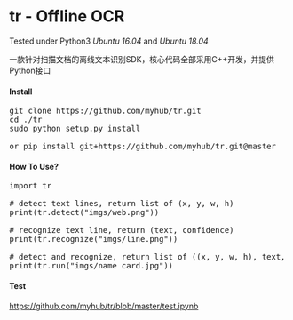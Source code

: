 # tr - Offline OCR
Tested under Python3 *Ubuntu 16.04* and *Ubuntu 18.04*

一款针对扫描文档的离线文本识别SDK，核心代码全部采用C++开发，并提供Python接口
 
#### Install
<pre>git clone https://github.com/myhub/tr.git
cd ./tr
sudo python setup.py install

or pip install git+https://github.com/myhub/tr.git@master
</pre>

#### How To Use?
<pre>
import tr

# detect text lines, return list of (x, y, w, h)
print(tr.detect("imgs/web.png"))

# recognize text line, return (text, confidence)
print(tr.recognize("imgs/line.png"))

# detect and recognize, return list of ((x, y, w, h), text, confidence)
print(tr.run("imgs/name_card.jpg"))
</pre>

#### Test
https://github.com/myhub/tr/blob/master/test.ipynb

